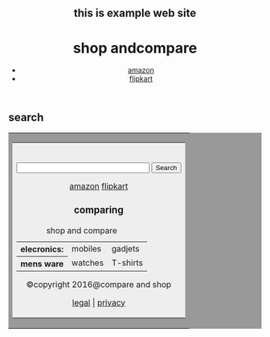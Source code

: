 <!DOCTYPE HTML>
<html lang="en">
<head>
<meta charset="UTF-8">
<title>shop and compare</title>
<link href="_css/main.css" rel="stylesheet" type"text/css">
</head>
<body>
<div id="wrapper">
<header id="mainHeader">
<h2>this is example web site</h2>
<h1><span>shop and</span>compare</h1>
<div id="mainNav">
<ul id="siteNav">
<li><a href="https://amazon.in">amazon</a></li>
<li><a href="https://flipkart.com" class="last">flipkart</a></li>
</ul>
</div>
</header>
</div>
<section id="search">
<div id="siteNav">
<h1>search </h1>
<!-- SEARCH ENGINE CODE-->

<form action="http://https://github.com/rajkumaradapa/shop-compare.git/links/search.cgi" method="GET">

<table border="0" cellspacing="0" cellpadding="2" bgcolor="#999999"><tr><td>

<table border="0" bgcolor="black" cellpadding="5" cellspacing="0"><tr><td
align="center" bgcolor="#EEEEEE">

<BR><INPUT TYPE="TEXT" NAME="query" SIZE=30>
<INPUT TYPE="Submit" VALUE="Search">
<!--End of Search Engine Code -->
</div>
</section>
<article id="shoping info">
<p><a href="https://amazon.in">amazon</a> <a href="https://flipkart.com">flipkart</a></p>
<h1>comparing</h1>
<table id="quickfacts" cell spacing="0">
<caption>shop and compare</caption>
<tr>
<th>elecronics:</th>
<td>mobiles</td>
<td>gadjets</td></tr>
<tr>
<th>mens ware</th>
<td>watches</td>
<td>T-shirts</td>
</table>
</article>
 <footer id="pageFooter">
  <p>&copy;copyright 2016@compare and shop</p>
  <p><a href="#">legal</a> | <a href="#">privacy</a> </p>
  </footer>
</body>
</html>

